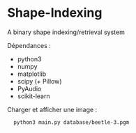 # Shape-Indexing
A binary shape indexing/retrieval system

Dépendances : 
  - python3
  - numpy
  - matplotlib
  - scipy (+ Pillow)
  - PyAudio
  - scikit-learn

Charger et afficher une image : 

```
  python3 main.py database/beetle-3.pgm
```
